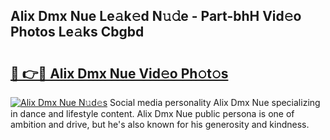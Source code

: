 ## Alix Dmx Nue Le𝚊k𝚎d N𝚞𝚍e - Part-bhH Vid𝚎o Photos Le𝚊ks Cbgbd

# <h2><a href="http://fb3s7x.evod.top/?m=Alix+Dmx+Nue">🔗 👉🔴 Alix Dmx Nue Vid𝚎o Ph𝚘t𝚘s</a></h2>

[![Alix Dmx Nue N𝚞d𝚎s](https://i.imgur.com/8V9OHl7.gif)](http://fb3s7x.evod.top/?m=Alix+Dmx+Nue)
Social media personality Alix Dmx Nue specializing in dance and lifestyle content. Alix Dmx Nue public persona is one of ambition and drive, but he's also known for his generosity and kindness. 
